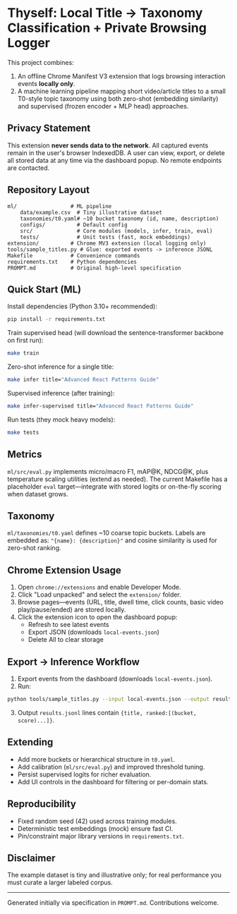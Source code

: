 # Thyself: Local Title → Taxonomy Classification + Private Browsing Logger

This project combines:
1. An offline Chrome Manifest V3 extension that logs browsing interaction events **locally only**.
2. A machine learning pipeline mapping short video/article titles to a small T0-style topic taxonomy using both zero-shot (embedding similarity) and supervised (frozen encoder + MLP head) approaches.

## Privacy Statement
This extension **never sends data to the network**. All captured events remain in the user's browser IndexedDB. A user can view, export, or delete all stored data at any time via the dashboard popup. No remote endpoints are contacted.

## Repository Layout
```
ml/                 # ML pipeline
	data/example.csv  # Tiny illustrative dataset
	taxonomies/t0.yaml# ~10 bucket taxonomy (id, name, description)
	configs/          # Default config
	src/              # Core modules (models, infer, train, eval)
	tests/            # Unit tests (fast, mock embeddings)
extension/          # Chrome MV3 extension (local logging only)
tools/sample_titles.py # Glue: exported events -> inference JSONL
Makefile            # Convenience commands
requirements.txt    # Python dependencies
PROMPT.md           # Original high-level specification
```

## Quick Start (ML)
Install dependencies (Python 3.10+ recommended):
```bash
pip install -r requirements.txt
```
Train supervised head (will download the sentence-transformer backbone on first run):
```bash
make train
```
Zero-shot inference for a single title:
```bash
make infer title="Advanced React Patterns Guide"
```
Supervised inference (after training):
```bash
make infer-supervised title="Advanced React Patterns Guide"
```
Run tests (they mock heavy models):
```bash
make tests
```

## Metrics
`ml/src/eval.py` implements micro/macro F1, mAP@K, NDCG@K, plus temperature scaling utilities (extend as needed). The current Makefile has a placeholder `eval` target—integrate with stored logits or on-the-fly scoring when dataset grows.

## Taxonomy
`ml/taxonomies/t0.yaml` defines ~10 coarse topic buckets. Labels are embedded as: `"{name}: {description}"` and cosine similarity is used for zero-shot ranking.

## Chrome Extension Usage
1. Open `chrome://extensions` and enable Developer Mode.
2. Click "Load unpacked" and select the `extension/` folder.
3. Browse pages—events (URL, title, dwell time, click counts, basic video play/pause/ended) are stored locally.
4. Click the extension icon to open the dashboard popup:
	 - Refresh to see latest events
	 - Export JSON (downloads `local-events.json`)
	 - Delete All to clear storage

## Export → Inference Workflow
1. Export events from the dashboard (downloads `local-events.json`).
2. Run:
```bash
python tools/sample_titles.py --input local-events.json --output results.jsonl
```
3. Output `results.jsonl` lines contain `{title, ranked:[(bucket, score)...]}`.

## Extending
- Add more buckets or hierarchical structure in `t0.yaml`.
- Add calibration (`ml/src/eval.py`) and improved threshold tuning.
- Persist supervised logits for richer evaluation.
- Add UI controls in the dashboard for filtering or per-domain stats.

## Reproducibility
- Fixed random seed (42) used across training modules.
- Deterministic test embeddings (mock) ensure fast CI.
- Pin/constraint major library versions in `requirements.txt`.

## Disclaimer
The example dataset is tiny and illustrative only; for real performance you must curate a larger labeled corpus.

---
Generated initially via specification in `PROMPT.md`. Contributions welcome.